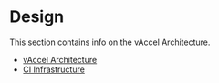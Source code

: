 # Design

This section contains info on the vAccel Architecture.

- [vAccel Architecture](architecture)
- [CI Infrastructure](ci)

